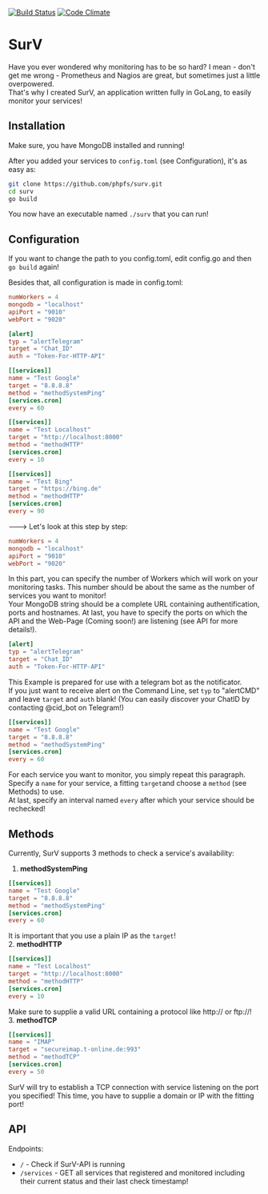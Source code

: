 [![Build Status](https://travis-ci.com/phpfs/surv.svg?token=tayhKqSCvcqLEs2bNXpg&branch=master)](https://travis-ci.com/phpfs/surv) [![Code Climate](https://codeclimate.com/repos/597634f8106a620277000115/badges/d3b2547f051136c82396/gpa.svg)](https://codeclimate.com/repos/597634f8106a620277000115/feed)
# SurV
Have you ever wondered why monitoring has to be so hard?
I mean - don't get me wrong - Prometheus and Nagios are great, but sometimes just a little overpowered.    
That's why I created SurV, an application written fully in GoLang, to easily monitor your services!

## Installation
Make sure, you have MongoDB installed and running!   

After you added your services to `config.toml` (see Configuration), it's as easy as:
```bash
git clone https://github.com/phpfs/surv.git
cd surv
go build
```
You now have an executable named `./surv` that you can run!

## Configuration
If you want to change the path to you config.toml, edit config.go and then `go build` again!   

Besides that, all configuration is made in config.toml:
```toml
numWorkers = 4
mongodb = "localhost"
apiPort = "9010"
webPort = "9020"

[alert]
typ = "alertTelegram"
target = "Chat_ID"
auth = "Token-For-HTTP-API"

[[services]]
name = "Test Google"
target = "8.8.8.8"
method = "methodSystemPing"
[services.cron]
every = 60

[[services]]
name = "Test Localhost"
target = "http://localhost:8000"
method = "methodHTTP"
[services.cron]
every = 10

[[services]]
name = "Test Bing"
target = "https://bing.de"
method = "methodHTTP"
[services.cron]
every = 90
```

---> Let's look at this step by step: 
```toml
numWorkers = 4
mongodb = "localhost"
apiPort = "9010"
webPort = "9020"
```
In this part, you can specify the number of Workers which will work on your monitoring tasks. This number should be about the same as the number of services you want to monitor!   
Your MongoDB string should be a complete URL containing authentification, ports and hostnames.
At last, you have to specify the ports on which the API and the Web-Page (Coming soon!) are listening (see API for more details!).
```toml
[alert]
typ = "alertTelegram"
target = "Chat_ID"
auth = "Token-For-HTTP-API"
```
This Example is prepared for use with a telegram bot as the notificator.   
If you just want to receive alert on the Command Line, set `typ` to "alertCMD" and leave `target` and `auth` blank!
(You can easily discover your ChatID by contacting @cid_bot on Telegram!)
```toml
[[services]]
name = "Test Google"
target = "8.8.8.8"
method = "methodSystemPing"
[services.cron]
every = 60
```
For each service you want to monitor, you simply repeat this paragraph.
Specify a `name` for your service, a fitting `target`and choose a `method` (see Methods) to use.   
At last, specify an interval named `every` after which your service should be rechecked!


## Methods
Currently, SurV supports 3 methods to check a service's availability:
1. **methodSystemPing**
```toml
[[services]]
name = "Test Google"
target = "8.8.8.8"
method = "methodSystemPing"
[services.cron]
every = 60
```
It is important that you use a plain IP as the `target`!     
2. **methodHTTP**
```toml
[[services]]
name = "Test Localhost"
target = "http://localhost:8000"
method = "methodHTTP"
[services.cron]
every = 10
```
Make sure to supplie a valid URL containing a protocol like http:// or ftp://!     
3. **methodTCP**
```toml
[[services]]
name = "IMAP"
target = "secureimap.t-online.de:993"
method = "methodTCP"
[services.cron]
every = 50
```
SurV will try to establish a TCP connection with service listening on the port you specified!
This time, you have to supplie a domain or IP with the fitting port!

## API
Endpoints:
- `/` - Check if SurV-API is running
- `/services` - GET all services that registered and monitored including their current status and their last check timestamp!
